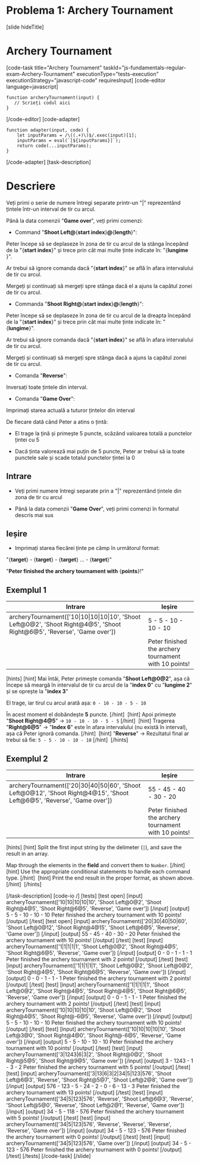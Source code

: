 # Problema 1: Archery Tournament

[slide hideTitle]

# Archery Tournament

[code-task title="Archery Tournament" taskId="js-fundamentals-regular-exam-Archery-Tournament" executionType="tests-execution" executionStrategy="javascript-code" requiresInput]
[code-editor language=javascript]
```
function archeryTournament(input) {
   // Scrieți codul aici
}
```
[/code-editor]
[code-adapter]
```
function adapter(input, code) {
    let inputParams = /\((.+)\)$/.exec(input)[1];
    inputParams = eval(`[${inputParams}]`);
    return code(...inputParams);
}
```
[/code-adapter]
[task-description]

# Descriere

Veți primi o serie de numere întregi separate printr-un "\|" reprezentând țintele într-un interval de tir cu arcul.

Până la data comenzii "**Game over**", veți primi comenzi:

* Command "**Shoot Left@**\{**start index**\}**@**\{**length**\}":

Peter începe să se deplaseze în zona de tir cu arcul de la stânga începând de la "\{**start index**\}" și trece prin cât mai multe ținte indicate în: "\{**lungime** \}".

Ar trebui să ignore comanda dacă "\{**start index**\}" se află în afara intervalului de tir cu arcul.

Mergeți și continuați să mergeți spre stânga dacă el a ajuns la capătul zonei de tir cu arcul.

* Commandа "**Shoot Right@**\{**start index**\}**@**\{**length**\}":

Peter începe să se deplaseze în zona de tir cu arcul de la dreapta începând de la "\{**start index**\}" și trece prin cât mai multe ținte indicate în: "\{**lungime**\}".

Ar trebui să ignore comanda dacă "\{**start index**\}" se află în afara intervalului de tir cu arcul.

Mergeți și continuați să mergeți spre stânga dacă a ajuns la capătul zonei de tir cu arcul.

* Comanda "**Reverse**":

Inversați toate țintele din interval.

* Comanda "**Game Over**":

Imprimați starea actuală a tuturor țintelor din interval

De fiecare dată când Peter a atins o țintă:

* El trage la țină  și primește 5 puncte, scăzând valoarea totală a punctelor țintei cu 5

* Dacă ținta valorează mai puțin de 5 puncte, Peter ar trebui să ia toate punctele sale și scade totalul punctelor țintei la 0

## Intrare

* Veți primi numere întregi separate prin а "\|" reprezentând țintele din zona de tir cu arcul

* Până la data comenzii "**Game Over**", veți primi comenzi în formatul descris mai sus

## Ieșire

* Imprimați starea fiecărei ținte pe câmp în următorul format:

"\{**target**\} - \{**target**\} - \{**target**\} ... - \{**target**\}"

"**Peter finished the archery tournament with** \{**points**\}!"

## Exemplul 1

| **Intrare** | **Ieșire** |
| --- | --- |
|archeryTournament(['10\|10\|10\|10\|10', 'Shoot Left@0@2', 'Shoot Right@4@5', 'Shoot Right@6@5', 'Reverse', 'Game over'])| 5 \- 5 \- 10 \- 10 \- 10|
||Peter finished the archery tournament with 10 points\!|

[hints]
[hint]
Mai întâi, Peter primește comanda "**Shoot Left@0@2**", așa că începe să meargă în intervalul de tir cu arcul de la "**index 0**" cu "**lungime 2**" și se oprește la "**index 3**"

El trage, iar tirul cu arcul arată așa: `0 - 10 - 10 - 5 - 10`

În acest moment el dobândește **5** puncte.
[/hint] 
[hint]
Apoi primește "**Shoot Right@4@5**" \-\> `10 - 10 - 10 - 5 - 5`
[/hint] 
[hint]
Tragerea "**Right@6@5**" \-\> "**Index 6**" este în afara intervalului (nu există în interval), așa că Peter ignoră comanda.
[/hint] 
[hint]
"**Reverse**" \-\> Rezultatul final ar trebui să fie: `5 - 5 - 10 - 10 - 10`
[/hint] 
[/hints] 


## Exemplul 2

| **Intrare** | **Ieșire** |
| --- | --- |
|archeryTournament(['20\|30\|40\|50\|60', 'Shoot Left@0@12', 'Shoot Right@4@15', 'Shoot Left@6@5', 'Reverse', 'Game over'])| 55 \- 45 \- 40 \- 30 \- 20|
||Peter finished the archery tournament with 10 points\!|

[hints]
[hint]
Split the first input string by the delimeter (`|`), and save the result in an array.

Map through the elements in the **field** and convert them to `Number`.
[/hint] 
[hint]
Use the appropriate conditional statements to handle each command type.
[/hint] 
[hint]
Print the end result in the proper format, as shown above.
[/hint] 
[/hints] 

[/task-description]
[code-io /]
[tests]
[test open]
[input]
archeryTournament(['10\|10\|10\|10\|10', 'Shoot Left@0@2', 'Shoot Right@4@5', 'Shoot Right@6@5', 'Reverse', 'Game over'])
[/input]
[output]
5 - 5 - 10 - 10 - 10
Peter finished the archery tournament with 10 points!
[/output]
[/test]
[test open]
[input]
archeryTournament(['20\|30\|40\|50\|60', 'Shoot Left@0@12', 'Shoot Right@4@15', 'Shoot Left@6@5', 'Reverse', 'Game over'])
[/input]
[output]
55 - 45 - 40 - 30 - 20
Peter finished the archery tournament with 10 points!
[/output]
[/test]
[test]
[input]
archeryTournament(['1\|1\|1\|1\|1', 'Shoot Left@0@2', 'Shoot Right@4@5', 'Shoot Right@6@5', 'Reverse', 'Game over'])
[/input]
[output]
0 - 0 - 1 - 1 - 1
Peter finished the archery tournament with 2 points!
[/output]
[/test]
[test]
[input]
archeryTournament(['1\|1\|1\|1\|1', 'Shoot Left@0@2', 'Shoot Left@0@2', 'Shoot Right@4@5', 'Shoot Right@6@5', 'Reverse', 'Game over'])
[/input]
[output]
0 - 0 - 1 - 1 - 1
Peter finished the archery tournament with 2 points!
[/output]
[/test]
[test]
[input]
archeryTournament(['1\|1\|1\|1\|1', 'Shoot Left@0@2', 'Shoot Right@4@5', 'Shoot Right@4@5', 'Shoot Right@6@5', 'Reverse', 'Game over'])
[/input]
[output]
0 - 0 - 1 - 1 - 1
Peter finished the archery tournament with 2 points!
[/output]
[/test]
[test]
[input]
archeryTournament(['10\|10\|10\|10\|10', 'Shoot Left@0@2', 'Shoot Right@4@5', 'Shoot Right@-6@5', 'Reverse', 'Game over'])
[/input]
[output]
5 - 5 - 10 - 10 - 10
Peter finished the archery tournament with 10 points!
[/output]
[/test]
[test]
[input]
archeryTournament(['10\|10\|10\|10\|10', 'Shoot Left@3@0', 'Shoot Right@4@0', 'Shoot Right@-6@5', 'Reverse', 'Game over'])
[/input]
[output]
5 - 5 - 10 - 10 - 10
Peter finished the archery tournament with 10 points!
[/output]
[/test]
[test]
[input]
archeryTournament(['3\|1243\|6\|3\|2', 'Shoot Right@0@2', 'Shoot Right@5@5', 'Shoot Right@9@5', 'Game over'])
[/input]
[output]
3 - 1243 - 1 - 3 - 2
Peter finished the archery tournament with 5 points!
[/output]
[/test]
[test]
[input]
archeryTournament(['3\|13\|6\|3\|2\|34\|5\|123\|576', 'Shoot Left@6@3', 'Reverse', 'Shoot Right@5@7', 'Shoot Left@2@8', 'Game over'])
[/input]
[output]
576 - 123 - 5 - 24 - 2 - 0 - 6 - 13 - 3
Peter finished the archery tournament with 13 points!
[/output]
[/test]
[test]
[input]
archeryTournament(['34\|5\|123\|576', 'Reverse', 'Shoot Left@6@3', 'Reverse', 'Shoot Left@5@0', 'Reverse', 'Shoot Left@2@1', 'Reverse', 'Game over'])
[/input]
[output]
34 - 5 - 118 - 576
Peter finished the archery tournament with 5 points!
[/output]
[/test]
[test]
[input]
archeryTournament(['34\|5\|123\|576', 'Reverse', 'Reverse', 'Reverse', 'Reverse', 'Game over'])
[/input]
[output]
34 - 5 - 123 - 576
Peter finished the archery tournament with 0 points!
[/output]
[/test]
[test]
[input]
archeryTournament(['34\|5\|123\|576', 'Game over'])
[/input]
[output]
34 - 5 - 123 - 576
Peter finished the archery tournament with 0 points!
[/output]
[/test]
[/tests]
[/code-task]
[/slide]
